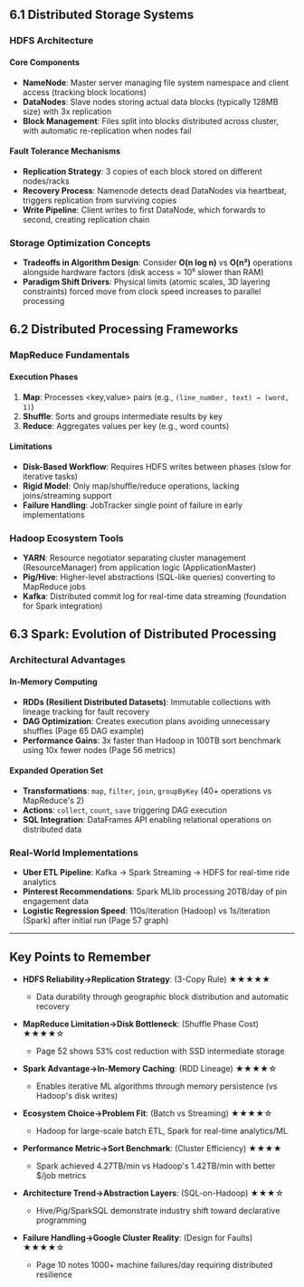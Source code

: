 ## 6.1 Distributed Storage Systems

### HDFS Architecture

#### Core Components

- **NameNode**: Master server managing file system namespace and client access (tracking block locations)
- **DataNodes**: Slave nodes storing actual data blocks (typically 128MB size) with 3x replication
- **Block Management**: Files split into blocks distributed across cluster, with automatic re-replication when nodes fail

#### Fault Tolerance Mechanisms

- **Replication Strategy**: 3 copies of each block stored on different nodes/racks
- **Recovery Process**: Namenode detects dead DataNodes via heartbeat, triggers replication from surviving copies
- **Write Pipeline**: Client writes to first DataNode, which forwards to second, creating replication chain

### Storage Optimization Concepts

- **Tradeoffs in Algorithm Design**: Consider **O(n log n)** vs **O(n²)** operations alongside hardware factors (disk access = 10⁵ slower than RAM)
- **Paradigm Shift Drivers**: Physical limits (atomic scales, 3D layering constraints) forced move from clock speed increases to parallel processing

## 6.2 Distributed Processing Frameworks

### MapReduce Fundamentals

#### Execution Phases

1. **Map**: Processes <key,value> pairs (e.g., `(line_number, text) → (word, 1)`)
2. **Shuffle**: Sorts and groups intermediate results by key
3. **Reduce**: Aggregates values per key (e.g., word counts)

#### Limitations

- **Disk-Based Workflow**: Requires HDFS writes between phases (slow for iterative tasks)
- **Rigid Model**: Only map/shuffle/reduce operations, lacking joins/streaming support
- **Failure Handling**: JobTracker single point of failure in early implementations

### Hadoop Ecosystem Tools

- **YARN**: Resource negotiator separating cluster management (ResourceManager) from application logic (ApplicationMaster)
- **Pig/Hive**: Higher-level abstractions (SQL-like queries) converting to MapReduce jobs
- **Kafka**: Distributed commit log for real-time data streaming (foundation for Spark integration)

## 6.3 Spark: Evolution of Distributed Processing

### Architectural Advantages

#### In-Memory Computing

- **RDDs (Resilient Distributed Datasets)**: Immutable collections with lineage tracking for fault recovery
- **DAG Optimization**: Creates execution plans avoiding unnecessary shuffles (Page 65 DAG example)
- **Performance Gains**: 3x faster than Hadoop in 100TB sort benchmark using 10x fewer nodes (Page 56 metrics)

#### Expanded Operation Set

- **Transformations**: `map`, `filter`, `join`, `groupByKey` (40+ operations vs MapReduce's 2)
- **Actions**: `collect`, `count`, `save` triggering DAG execution
- **SQL Integration**: DataFrames API enabling relational operations on distributed data

### Real-World Implementations

- **Uber ETL Pipeline**: Kafka → Spark Streaming → HDFS for real-time ride analytics
- **Pinterest Recommendations**: Spark MLlib processing 20TB/day of pin engagement data
- **Logistic Regression Speed**: 110s/iteration (Hadoop) vs 1s/iteration (Spark) after initial run (Page 57 graph)

---

## Key Points to Remember

- **HDFS Reliability→Replication Strategy**: (3-Copy Rule) ★★★★★

  - Data durability through geographic block distribution and automatic recovery

- **MapReduce Limitation→Disk Bottleneck**: (Shuffle Phase Cost) ★★★★☆

  - Page 52 shows 53% cost reduction with SSD intermediate storage

- **Spark Advantage→In-Memory Caching**: (RDD Lineage) ★★★★☆

  - Enables iterative ML algorithms through memory persistence (vs Hadoop's disk writes)

- **Ecosystem Choice→Problem Fit**: (Batch vs Streaming) ★★★★☆

  - Hadoop for large-scale batch ETL, Spark for real-time analytics/ML

- **Performance Metric→Sort Benchmark**: (Cluster Efficiency) ★★★★

  - Spark achieved 4.27TB/min vs Hadoop's 1.42TB/min with better $/job metrics

- **Architecture Trend→Abstraction Layers**: (SQL-on-Hadoop) ★★★☆

  - Hive/Pig/SparkSQL demonstrate industry shift toward declarative programming

- **Failure Handling→Google Cluster Reality**: (Design for Faults) ★★★★☆
  - Page 10 notes 1000+ machine failures/day requiring distributed resilience
